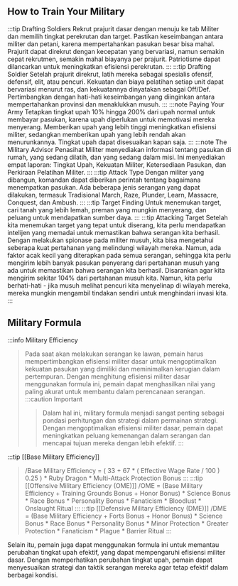 

## How to Train Your Military

:::tip Drafting Soldiers
Rekrut prajurit dasar dengan menuju ke tab Militer dan memilih tingkat perekrutan dan target. Pastikan keseimbangan antara militer dan petani, karena mempertahankan pasukan besar bisa mahal. Prajurit dapat direkrut dengan kecepatan yang bervariasi, namun semakin cepat rekrutmen, semakin mahal biayanya per prajurit. Patriotisme dapat dilancarkan untuk meningkatkan efisiensi perekrutan.
:::
:::tip Drafting Soldier
Setelah prajurit direkrut, latih mereka sebagai spesialis ofensif, defensif, elit, atau pencuri. Kekuatan dan biaya pelatihan setiap unit dapat bervariasi menurut ras, dan kekuatannya dinyatakan sebagai Off/Def. Pertimbangkan dengan hati-hati keseimbangan yang diinginkan antara mempertahankan provinsi dan menaklukkan musuh.
:::
:::note Paying Your Army
Tetapkan tingkat upah 10% hingga 200% dari upah normal untuk membayar pasukan, karena upah diperlukan untuk memotivasi mereka menyerang. Memberikan upah yang lebih tinggi meningkatkan efisiensi militer, sedangkan memberikan upah yang lebih rendah akan menurunkannya. Tingkat upah dapat disesuaikan kapan saja.
:::
:::note The Military Advisor
Penasihat Militer menyediakan informasi tentang pasukan di rumah, yang sedang dilatih, dan yang sedang dalam misi. Ini menyediakan empat laporan: Tingkat Upah, Kekuatan Militer, Ketersediaan Pasukan, dan Perkiraan Pelatihan Militer.
:::
:::tip Attack Type
Dengan militer yang dibangun, komandan dapat diberikan perintah tentang bagaimana menempatkan pasukan. Ada beberapa jenis serangan yang dapat dilakukan, termasuk Tradisional March, Raze, Plunder, Learn, Massacre, Conquest, dan Ambush.
:::
:::tip Target Finding
Untuk menemukan target, cari tanah yang lebih lemah, preman yang mungkin menyerang, dan peluang untuk mendapatkan sumber daya.
:::
:::tip Attacking Target
Setelah kita menemukan target yang tepat untuk diserang, kita perlu mendapatkan intelijen yang memadai untuk memastikan bahwa serangan kita berhasil. Dengan melakukan spionase pada militer musuh, kita bisa mengetahui seberapa kuat pertahanan yang melindungi wilayah mereka. Namun, ada faktor acak kecil yang diterapkan pada semua serangan, sehingga kita perlu mengirim lebih banyak pasukan penyerang dari pertahanan musuh yang ada untuk memastikan bahwa serangan kita berhasil. Disarankan agar kita mengirim sekitar 104% dari pertahanan musuh kita. Namun, kita perlu berhati-hati - jika musuh melihat pencuri kita menyelinap di wilayah mereka, mereka mungkin mengambil tindakan sendiri untuk menghindari invasi kita.
:::

## Military Formula
:::info Military Efficiency
>Pada saat akan melakukan serangan ke lawan, pemain harus mempertimbangkan efisiensi militer dasar untuk mengoptimalkan kekuatan pasukan yang dimiliki dan meminimalkan kerugian dalam pertempuran. Dengan menghitung efisiensi militer dasar menggunakan formula ini, pemain dapat menghasilkan nilai yang paling akurat untuk membantu dalam perencanaan serangan.
>:::caution Important
> > Dalam hal ini, military formula menjadi sangat penting sebagai pondasi perhitungan dan strategi dalam permainan strategi. Dengan mengoptimalkan efisiensi militer dasar, pemain dapat meningkatkan peluang kemenangan dalam serangan dan mencapai tujuan mereka dengan lebih efektif.
:::


:::tip [[Base Military Efficiency]]
>/Base Military Efficiency = ( 33 + 67 * ( Effective Wage Rate / 100 ) 0.25 ) * Ruby Dragon * Multi-Attack Protection Bonus
:::
:::tip [[Offensive Military Efficiency (OME)]]
>/OME = (Base Military Efficiency + Training Grounds Bonus + Honor Bonus) * Science Bonus * Race Bonus * Personality Bonus * Fanaticism * Bloodlust * Onslaught Ritual
:::
:::tip [[Defensive Military Efficiency (DME)]]
>/DME = (Base Military Efficiency + Forts Bonus + Honor Bonus) * Science Bonus * Race Bonus * Personality Bonus * Minor Protection * Greater Protection * Fanaticism * Plague * Barrier Ritual
:::

Selain itu, pemain juga dapat menggunakan formula ini untuk memantau perubahan tingkat upah efektif, yang dapat mempengaruhi efisiensi militer dasar. Dengan memperhatikan perubahan tingkat upah, pemain dapat menyesuaikan strategi dan taktik serangan mereka agar tetap efektif dalam berbagai kondisi.











